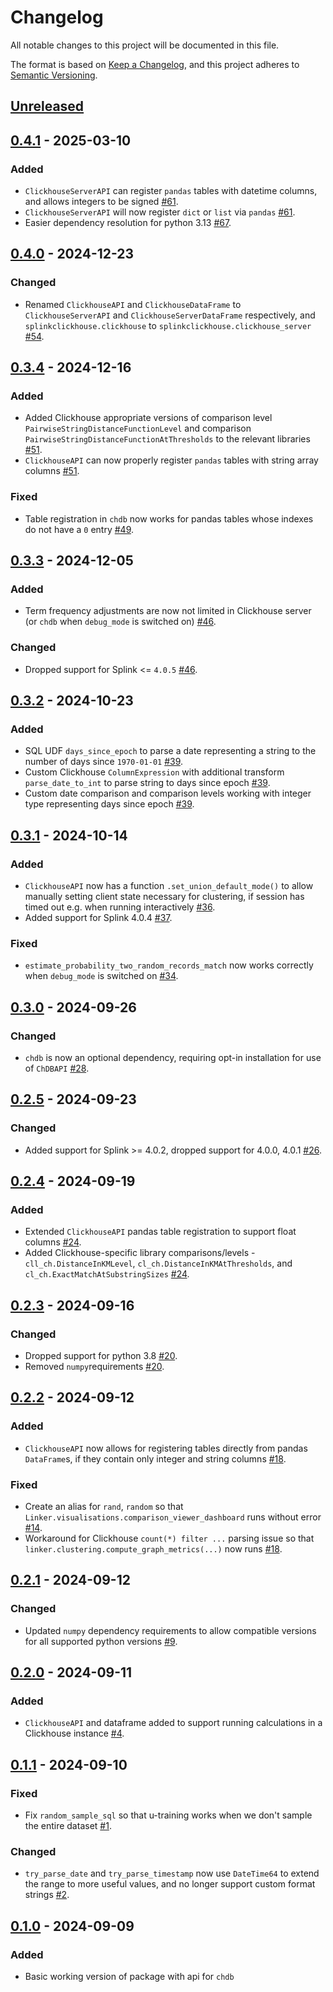 # Changelog

All notable changes to this project will be documented in this file.

The format is based on [Keep a Changelog](https://keepachangelog.com/en/1.0.0/),
and this project adheres to [Semantic Versioning](https://semver.org/spec/v2.0.0.html).

## [Unreleased]

## [0.4.1] - 2025-03-10

### Added

- `ClickhouseServerAPI` can register `pandas` tables with datetime columns, and allows integers to be signed [#61](https://github.com/ADBond/splinkclickhouse/pull/61).
- `ClickhouseServerAPI` will now register `dict` or `list` via `pandas` [#61](https://github.com/ADBond/splinkclickhouse/pull/61).
- Easier dependency resolution for python 3.13 [#67](https://github.com/ADBond/splinkclickhouse/pull/67).

## [0.4.0] - 2024-12-23

### Changed

- Renamed `ClickhouseAPI` and `ClickhouseDataFrame` to `ClickhouseServerAPI` and `ClickhouseServerDataFrame` respectively, and `splinkclickhouse.clickhouse` to `splinkclickhouse.clickhouse_server` [#54](https://github.com/ADBond/splinkclickhouse/pull/54).

## [0.3.4] - 2024-12-16

### Added

- Added Clickhouse appropriate versions of comparison level `PairwiseStringDistanceFunctionLevel` and comparison `PairwiseStringDistanceFunctionAtThresholds` to the relevant libraries [#51](https://github.com/ADBond/splinkclickhouse/pull/51).
- `ClickhouseAPI` can now properly register `pandas` tables with string array columns [#51](https://github.com/ADBond/splinkclickhouse/pull/51).

### Fixed

- Table registration in `chdb` now works for pandas tables whose indexes do not have a `0` entry [#49](https://github.com/ADBond/splinkclickhouse/pull/49).

## [0.3.3] - 2024-12-05

### Added

- Term frequency adjustments are now not limited in Clickhouse server (or `chdb` when `debug_mode` is switched on) [#46](https://github.com/ADBond/splinkclickhouse/pull/46).

### Changed

- Dropped support for Splink <= `4.0.5` [#46](https://github.com/ADBond/splinkclickhouse/pull/46).

## [0.3.2] - 2024-10-23

### Added

- SQL UDF `days_since_epoch` to parse a date representing a string to the number of days since `1970-01-01` [#39](https://github.com/ADBond/splinkclickhouse/pull/39).
- Custom Clickhouse `ColumnExpression` with additional transform `parse_date_to_int` to parse string to days since epoch [#39](https://github.com/ADBond/splinkclickhouse/pull/39).
- Custom date comparison and comparison levels working with integer type representing days since epoch [#39](https://github.com/ADBond/splinkclickhouse/pull/39).

## [0.3.1] - 2024-10-14

### Added

- `ClickhouseAPI` now has a function `.set_union_default_mode()` to allow manually setting client state necessary for clustering, if session has timed out e.g. when running interactively [#36](https://github.com/ADBond/splinkclickhouse/pull/36).
- Added support for Splink 4.0.4 [#37](https://github.com/ADBond/splinkclickhouse/pull/37).

### Fixed

- `estimate_probability_two_random_records_match` now works correctly when `debug_mode` is switched on [#34](https://github.com/ADBond/splinkclickhouse/pull/34).

## [0.3.0] - 2024-09-26

### Changed

- `chdb` is now an optional dependency, requiring opt-in installation for use of `ChDBAPI` [#28](https://github.com/ADBond/splinkclickhouse/pull/28).

## [0.2.5] - 2024-09-23

### Changed

- Added support for Splink >= 4.0.2, dropped support for 4.0.0, 4.0.1 [#26](https://github.com/ADBond/splinkclickhouse/pull/26).

## [0.2.4] - 2024-09-19

### Added

- Extended `ClickhouseAPI` pandas table registration to support float columns [#24](https://github.com/ADBond/splinkclickhouse/pull/24).
- Added Clickhouse-specific library comparisons/levels - `cll_ch.DistanceInKMLevel`, `cl_ch.DistanceInKMAtThresholds`, and `cl_ch.ExactMatchAtSubstringSizes` [#24](https://github.com/ADBond/splinkclickhouse/pull/24).

## [0.2.3] - 2024-09-16

### Changed

- Dropped support for python 3.8 [#20](https://github.com/ADBond/splinkclickhouse/pull/20).
- Removed `numpy`requirements [#20](https://github.com/ADBond/splinkclickhouse/pull/20).

## [0.2.2] - 2024-09-12

### Added

- `ClickhouseAPI` now allows for registering tables directly from pandas `DataFrame`s, if they contain only integer and string columns [#18](https://github.com/ADBond/splinkclickhouse/pull/18).

### Fixed

- Create an alias for `rand`, `random` so that `Linker.visualisations.comparison_viewer_dashboard` runs without error [#14](https://github.com/ADBond/splinkclickhouse/pull/14).
- Workaround for Clickhouse `count(*) filter ...` parsing issue so that `linker.clustering.compute_graph_metrics(...)` now runs [#18](https://github.com/ADBond/splinkclickhouse/pull/18).

## [0.2.1] - 2024-09-12

### Changed

- Updated `numpy` dependency requirements to allow compatible versions for all supported python versions [#9](https://github.com/ADBond/splinkclickhouse/pull/9).

## [0.2.0] - 2024-09-11

### Added

- `ClickhouseAPI` and dataframe added to support running calculations in a Clickhouse instance [#4](https://github.com/ADBond/splinkclickhouse/pull/4).

## [0.1.1] - 2024-09-10

### Fixed

- Fix `random_sample_sql` so that u-training works when we don't sample the entire dataset [#1](https://github.com/ADBond/splinkclickhouse/pull/1).

### Changed

- `try_parse_date` and `try_parse_timestamp` now use `DateTime64` to extend the range to more useful values, and no longer support custom format strings [#2](https://github.com/ADBond/splinkclickhouse/pull/2).

## [0.1.0] - 2024-09-09

### Added

- Basic working version of package with api for `chdb`

[Unreleased]: https://github.com/ADBond/splinkclickhouse/compare/v0.4.1...HEAD
[0.4.1]: https://github.com/ADBond/splinkclickhouse/compare/v0.4.0...v0.4.1
[0.4.0]: https://github.com/ADBond/splinkclickhouse/compare/v0.3.4...v0.4.0
[0.3.4]: https://github.com/ADBond/splinkclickhouse/compare/v0.3.3...v0.3.4
[0.3.3]: https://github.com/ADBond/splinkclickhouse/compare/v0.3.2...v0.3.3
[0.3.2]: https://github.com/ADBond/splinkclickhouse/compare/v0.3.1...v0.3.2
[0.3.1]: https://github.com/ADBond/splinkclickhouse/compare/v0.3.0...v0.3.1
[0.3.0]: https://github.com/ADBond/splinkclickhouse/compare/v0.2.5...v0.3.0
[0.2.5]: https://github.com/ADBond/splinkclickhouse/compare/v0.2.4...v0.2.5
[0.2.4]: https://github.com/ADBond/splinkclickhouse/compare/v0.2.3...v0.2.4
[0.2.3]: https://github.com/ADBond/splinkclickhouse/compare/v0.2.2...v0.2.3
[0.2.2]: https://github.com/ADBond/splinkclickhouse/compare/v0.2.1...v0.2.2
[0.2.1]: https://github.com/ADBond/splinkclickhouse/compare/v0.2.0...v0.2.1
[0.2.0]: https://github.com/ADBond/splinkclickhouse/compare/v0.1.1...v0.2.0
[0.1.1]: https://github.com/ADBond/splinkclickhouse/compare/v0.1.0...v0.1.1
[0.1.0]: https://github.com/ADBond/splinkclickhouse/releases/tag/v0.1.0
